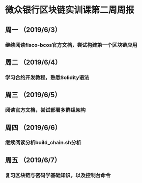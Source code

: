 # 微众银行区块链实训课第二周周报

## 周一 （2019/6/3）

### 继续阅读fisco-bcos官方文档，尝试构建第一个区块链应用

## 周二 （2019/6/4）

### 学习合约开发教程，熟悉Solidity语法

## 周三 （2019/6/5）

### 阅读官方文档，尝试部署多群组架构

## 周四 （2019/6/6）

### 继续阅读分析build_chain.sh分析

## 周五 （2019/6/7）

### 复习区块链与密码学基础知识，以及控制台命令
